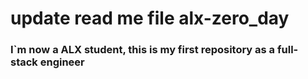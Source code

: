 # update read me file alx-zero_day
### I`m now a ALX student, this is my first repository as a full-stack engineer
